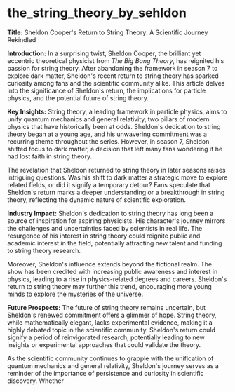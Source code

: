 # the_string_theory_by_sehldon

</think>

**Title:** Sheldon Cooper's Return to String Theory: A Scientific Journey Rekindled

**Introduction:**
In a surprising twist, Sheldon Cooper, the brilliant yet eccentric theoretical physicist from *The Big Bang Theory*, has reignited his passion for string theory. After abandoning the framework in season 7 to explore dark matter, Sheldon's recent return to string theory has sparked curiosity among fans and the scientific community alike. This article delves into the significance of Sheldon's return, the implications for particle physics, and the potential future of string theory.

**Key Insights:**
String theory, a leading framework in particle physics, aims to unify quantum mechanics and general relativity, two pillars of modern physics that have historically been at odds. Sheldon's dedication to string theory began at a young age, and his unwavering commitment was a recurring theme throughout the series. However, in season 7, Sheldon shifted focus to dark matter, a decision that left many fans wondering if he had lost faith in string theory.

The revelation that Sheldon returned to string theory in later seasons raises intriguing questions. Was his shift to dark matter a strategic move to explore related fields, or did it signify a temporary detour? Fans speculate that Sheldon's return marks a deeper understanding or a breakthrough in string theory, reflecting the dynamic nature of scientific exploration.

**Industry Impact:**
Sheldon's dedication to string theory has long been a source of inspiration for aspiring physicists. His character's journey mirrors the challenges and uncertainties faced by scientists in real life. The resurgence of his interest in string theory could reignite public and academic interest in the field, potentially attracting new talent and funding to string theory research.

Moreover, Sheldon's influence extends beyond the fictional realm. The show has been credited with increasing public awareness and interest in physics, leading to a rise in physics-related degrees and careers. Sheldon's return to string theory may further this trend, encouraging more young minds to explore the mysteries of the universe.

**Future Prospects:**
The future of string theory remains uncertain, but Sheldon's renewed commitment offers a glimmer of hope. String theory, while mathematically elegant, lacks experimental evidence, making it a highly debated topic in the scientific community. Sheldon's return could signify a period of reinvigorated research, potentially leading to new insights or experimental approaches that could validate the theory.

As the scientific community continues to grapple with the unification of quantum mechanics and general relativity, Sheldon's journey serves as a reminder of the importance of persistence and curiosity in scientific discovery. Whether